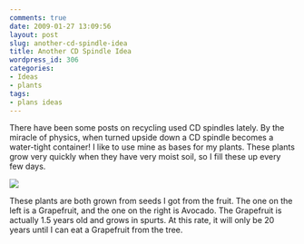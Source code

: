 ```yaml
---
comments: true
date: 2009-01-27 13:09:56
layout: post
slug: another-cd-spindle-idea
title: Another CD Spindle Idea
wordpress_id: 306
categories:
- Ideas
- plants
tags:
- plans ideas
---
```


There have been some posts on recycling used CD spindles lately. By the miracle of physics, when turned upside down a CD spindle becomes a water-tight container! I like to use mine as bases for my plants. These plants grow very quickly when they have very moist soil, so I fill these up every few days.

![](http://farm4.static.flickr.com/3110/3231570875_1e0840d061.jpg?v=0)

These plants are both grown from seeds I got from the fruit. The one on the left is a Grapefruit, and the one on the right is Avocado. The Grapefruit is actually 1.5 years old and grows in spurts. At this rate, it will only be 20 years until I can eat a Grapefruit from the tree.
